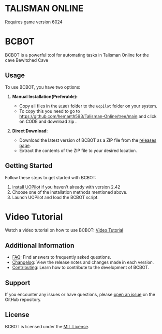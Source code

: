 # TALISMAN ONLINE 
Requires game version 6024

# BCBOT

BCBOT is a powerful tool for automating tasks in Talisman Online for the cave Bewitched Cave 

## Usage

To use BCBOT, you have two options:

1. **Manual Installation(Preferable):** 
    - Copy all files in the `BCBOT` folder to the `uopilot` folder on your system.
    - To copy this you need to go to https://github.com/hemanth593/Talisman-Online/tree/main and click on CODE and download zip . 

2. **Direct Download:**
    - Download the latest version of BCBOT as a ZIP file from the [releases page](https://github.com/yourusername/BCBOT/releases).
    - Extract the contents of the ZIP file to your desired location.

## Getting Started

Follow these steps to get started with BCBOT:

1. [Install UOPilot](https://uopilot.uokit.com/) if you haven't already with version 2.42
2. Choose one of the installation methods mentioned above.
3. Launch UOPilot and load the BCBOT script.
   
# Video Tutorial

Watch a video tutorial on how to use BCBOT: [Video Tutorial](https://youtu.be/r91KuUQo7Qs?si=F4hDI5axGFGnx9q1)

## Additional Information

- [FAQ](docs/faq.md): Find answers to frequently asked questions.
- [Changelog](CHANGELOG.md): View the release notes and changes made in each version.
- [Contributing](CONTRIBUTING.md): Learn how to contribute to the development of BCBOT.

## Support

If you encounter any issues or have questions, please [open an issue](https://github.com/yourusername/BCBOT/issues) on the GitHub repository.

## License

BCBOT is licensed under the [MIT License](LICENSE).
